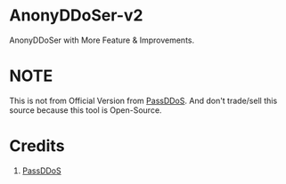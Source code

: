 # AnonyDDoSer-v2
AnonyDDoSer with More Feature &amp; Improvements.

# NOTE
This is not from Official Version from [PassDDoS](https://github.com/PassDDoS). And don't trade/sell this source because this tool is Open-Source.

# Credits
1. [PassDDoS](https://github.com/PassDDoS)

